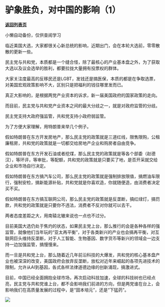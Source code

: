 # 驴象胜负，对中国的影响（1）

[**返回列表页**](/gzh/政事堂2019)

小懒自动备份，仅供查阅学习

临近美国大选，大家都很关心新总统的影响，近期出门，会在本轮大选前，零零散散的更新一些。‍‍‍‍‍‍‍‍‍‍‍

民主党与共和党，本质都是一个缝合怪，除了最核心的产业基本盘之外，为了获取大选以及议会选举的胜利，都要拉拢大量拥有投票权的群体。

大家关注度最高的反移民还是LGBT，发钱还是搞医保，本质的都是在争取选票，对美国宏观政策影响不大，区别只是把福利的钱往哪里发而已。‍‍‍

真正大影响的，是根据两党产业资本的诉求，新一届美国政府的国家政策的走向。

而目前，民主党与共和党产业资本之间的最大分歧之一，就是对政府监管的分歧。‍‍

民主党支持大政府强监管，共和党支持小政府弱监管。‍‍‍‍

为了方便大家理解，用特朗普来举几个例子。

假如特朗普在东方开发房地产，那么民主党的政策就是三道红线，限售限购，公租廉租房，共和党的政策就是一切都交给房地产企业和购房者自由竞争。‍‍‍‍‍‍‍‍‍

假如特朗普在东方开发石油或者挖煤，那么民主党的政策就是等各个部委（赵德汉），等环评，等审批，等配额，共和党的政策就是只要买了地，是否开采就交给企业和市场自行决定。

假如特朗普在东方搞汽车公司，那么民主党的政策就是强制排放限值，搞燃油车限行，强制安检，搞新能源补贴，共和党就是你喜欢造，你就随便造，由消费者决定买不买。

假如特朗普在东方搞互联网公司，那么民主党的政策就是反垄断，搞红绿灯，搞罚款，共和党的政策就是只要你不违法，消费者不反对你就可以去干。

两者态度差距之大，用南辕北辙来说也一点也不过分。‍‍‍

目前美国大选仍处于焦灼的状态，如果民主党上台，那么推行的会是各种各样的强监管，就像他们当年玩的“亚太再平衡”，对于各类新兴的产业也会搞再平衡，对互联网巨头维持反垄断，对于人工智能、生物基因、数字货币等新兴的领域会一边支持一边加强监管，搞慢慢来。‍

而一旦是共和党上台，那么随着近几年前沿科技的大爆发，共和党的核心基本盘产业也被深深的改变，美国政府会放弃反垄断，放松对近年来崛起的各项先进技术的限制，允许从AI到基因，各式各样法律道德边缘的创新涌现，搞激进式。  

目前，中国已经全面拥抱全球市场，再次启动科技加速，全球的科技树也已经点亮，民主党与共和党谁上台，都不会影响我们前进的方向，但是两党谁在台上，会影响我们在高质量发展的过程中，是“固本培元”，还是“下猛药”。‍‍‍‍‍‍‍‍‍

![](https://mmbiz.qpic.cn/mmbiz_png/rxhS23yu8cM9aHHx1JVWMNRTvxEAmuJeQcmdRVD1MVk02JUasK3Cm2ckcg4TJyXoqaxBvKWeuEFZEiaOch20sLA/640?wx_fmt=png&from;=appmsg)

